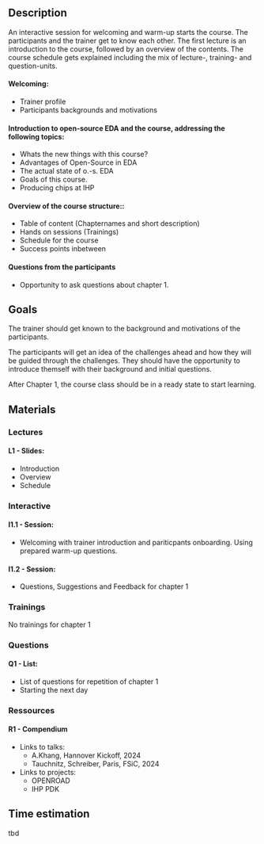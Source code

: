 ## Description
An interactive session for welcoming and warm-up starts the course. The participants and the trainer get to know each other. The first lecture is an introduction to the course, followed by an overview of the contents. The course schedule gets explained including the mix of lecture-, training- and question-units.

#### Welcoming:
* Trainer profile
* Participants backgrounds and motivations

#### Introduction to open-source EDA and the course, addressing the following topics:
* Whats the new things with this course?
* Advantages of Open-Source in EDA
* The actual state of o.-s. EDA
* Goals of this course.
* Producing chips at IHP 

#### Overview of the course structure::
* Table of content (Chapternames and short description)
* Hands on sessions (Trainings)
* Schedule for the course
* Success points inbetween

#### Questions from the participants
* Opportunity to ask questions about chapter 1.

## Goals
The trainer should get known to the background and motivations of the participants.

The participants will get an idea of the challenges ahead and how they will be guided through the challenges. They should have the opportunity to introduce themself with their background and initial questions. 

After Chapter 1, the course class should be in a ready state to start learning.

## Materials
### Lectures
#### L1 - Slides:
* Introduction
* Overview
* Schedule
### Interactive
#### I1.1 - Session:
* Welcoming with trainer introduction and pariticpants onboarding. Using prepared warm-up questions.
#### I1.2 - Session:
* Questions, Suggestions and Feedback for chapter 1
### Trainings
No trainings for chapter 1

### Questions
#### Q1 - List:
* List of questions for repetition of chapter 1
* Starting the next day

### Ressources
#### R1 - Compendium
* Links to talks:
    * A.Khang, Hannover Kickoff, 2024
    * Tauchnitz, Schreiber, Paris, FSiC, 2024 
* Links to projects:
    * OPENROAD
    * IHP PDK

## Time estimation
tbd 
